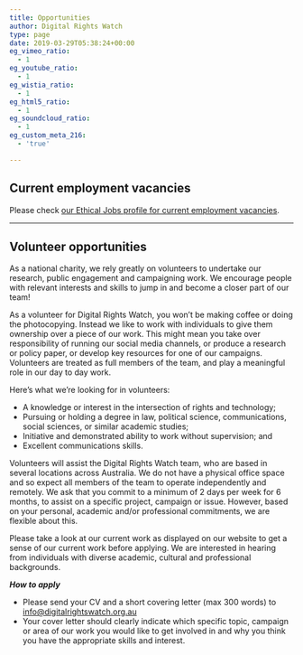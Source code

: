 ```yaml
---
title: Opportunities
author: Digital Rights Watch
type: page
date: 2019-03-29T05:38:24+00:00
eg_vimeo_ratio:
  - 1
eg_youtube_ratio:
  - 1
eg_wistia_ratio:
  - 1
eg_html5_ratio:
  - 1
eg_soundcloud_ratio:
  - 1
eg_custom_meta_216:
  - 'true'

---
```

## Current employment vacancies

Please check [our Ethical Jobs profile for current employment vacancies][1].

<hr class="wp-block-separator" />

## Volunteer opportunities

As a national charity, we rely greatly on volunteers to undertake our research, public engagement and campaigning work. We encourage people with relevant interests and skills to jump in and become a closer part of our team!

As a volunteer for Digital Rights Watch, you won’t be making coffee or doing the photocopying. Instead we like to work with individuals to give them ownership over a piece of our work. This might mean you take over responsibility of running our social media channels, or produce a research or policy paper, or develop key resources for one of our campaigns. Volunteers are treated as full members of the team, and play a meaningful role in our day to day work.

Here’s what we’re looking for in volunteers:

  * A knowledge or interest in the intersection of rights and technology;
  * Pursuing or holding a degree in law, political science, communications, social sciences, or similar academic studies;
  * Initiative and demonstrated ability to work without supervision; and
  * Excellent communications skills.

Volunteers will assist the Digital Rights Watch team, who are based in several locations across Australia. We do not have a physical office space and so expect all members of the team to operate independently and remotely. We ask that you commit to a minimum of 2 days per week for 6 months, to assist on a specific project, campaign or issue. However, based on your personal, academic and/or professional commitments, we are flexible about this.

Please take a look at our current work as displayed on our website to get a sense of our current work before applying. We are interested in hearing from individuals with diverse academic, cultural and professional backgrounds. 

_**How to apply**_

  * Please send your CV and a short covering letter (max 300 words) to <info@digitalrightswatch.org.au>
  * Your cover letter should clearly indicate which specific topic, campaign or area of our work you would like to get involved in and why you think you have the appropriate skills and interest.

 [1]: https://www.ethicaljobs.com.au/jobs?employer=Digital%20Rights%20Watch